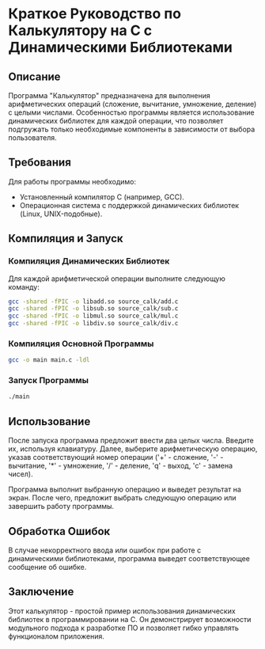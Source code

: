 # Краткое Руководство по Калькулятору на C с Динамическими Библиотеками

## Описание
Программа "Калькулятор" предназначена для выполнения арифметических операций (сложение, вычитание, умножение, деление) с целыми числами. Особенностью программы является использование динамических библиотек для каждой операции, что позволяет подгружать только необходимые компоненты в зависимости от выбора пользователя.

## Требования
Для работы программы необходимо:
- Установленный компилятор C (например, GCC).
- Операционная система с поддержкой динамических библиотек (Linux, UNIX-подобные).

## Компиляция и Запуск

### Компиляция Динамических Библиотек
Для каждой арифметической операции выполните следующую команду:

```sh
gcc -shared -fPIC -o libadd.so source_calk/add.c
gcc -shared -fPIC -o libsub.so source_calk/sub.c
gcc -shared -fPIC -o libmul.so source_calk/mul.c
gcc -shared -fPIC -o libdiv.so source_calk/div.c
```

### Компиляция Основной Программы
```sh
gcc -o main main.c -ldl
```

### Запуск Программы
```sh
./main
```

## Использование
После запуска программа предложит ввести два целых числа. Введите их, используя клавиатуру. Далее, выберите арифметическую операцию, указав соответствующий номер операции ('+' - сложение, '-' - вычитание, '*' - умножение, '/' - деление, 'q' - выход, 'c' - замена чисел).

Программа выполнит выбранную операцию и выведет результат на экран. После чего, предложит выбрать следующую операцию или завершить работу программы.

## Обработка Ошибок
В случае некорректного ввода или ошибок при работе с динамическими библиотеками, программа выведет соответствующее сообщение об ошибке.

## Заключение
Этот калькулятор - простой пример использования динамических библиотек в программировании на C. Он демонстрирует возможности модульного подхода к разработке ПО и позволяет гибко управлять функционалом приложения.

